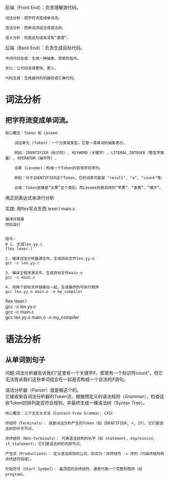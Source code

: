 前端（Front End）：负责理解源代码。

    词法分析：把字符流变成单词流。

    语法分析：把单词流组合成语法树。

    语义分析：检查这句话有没有“道理”。

后端（Back End）：负责生成目标代码。

    中间代码生成：生成一种抽象、简单的指令。

    优化：让代码变得更快、更小。

    代码生成：生成最终的机器码或汇编代码。


# 词法分析
## 把字符流变成单词流。

    核心概念：Token 和 Lexeme
    
        词法单元 (Token)：一个分类或类型。它是一类单词的抽象表示。

        例如：IDENTIFIER（标识符）, KEYWORD（关键字）, LITERAL_INTEGER（整型字面量）, OPERATOR（操作符）.

        词素 (Lexeme)：构成一个Token的具体字符序列。

        例如：对于IDENTIFIER这个Token，它的词素可能是 "result", "a", "count"等。

        比喻：Token就像是“水果”这个类别，而Lexeme则是具体的“苹果”、“香蕉”、“橘子”。

用正则表达式来进行分析

实践:
    用flex写点东西
    lexer.l
    main.c

    编译并链接
    然后运行


    指令:
    # 1. 生成lex.yy.c
    flex lexer.l

    2. 编译词法分析器源文件，生成目标文件lex.yy.o
    gcc -c lex.yy.c

    3. 编译主程序源文件，生成目标文件main.o
    gcc -c main.c

    4. 将两个目标文件链接在一起，生成最终的可执行程序
    gcc lex.yy.o main.o -o my_compiler

flex lexer.l  
gcc -c lex.yy.c  
gcc -c main.c  
gcc lex.yy.o main.o -o my_compiler  

# 语法分析
## 从单词到句子

问题:词法分析器告诉我们“这里有一个关键字if，那里有一个标识符count”。但它无法告诉我们这些单词组合在一起是否构成一个合法的if语句。

语法分析器（Parser）就是做这个的。  
它接收来自词法分析器的Token流，根据预定义的语法规则（Grammar），检查这些Token的排列是否符合规则，并最终生成一棵语法树（Syntax Tree）。

    核心概念：上下文无关文法（Context-Free Grammar, CFG）
    
    终结符（Terminals）： 就是词法分析产生的Token（如 IDENTIFIER, +, IF）。它们是语法树的叶子节点。

    非终结符（Non-terminals）： 代表语法结构的名字（如 statement, expression, if_statement）。它们是语法树的内部节点。

    产生式（Productions）： 定义语法规则的公式。形式为：非终结符 -> 序列（可由终结符和非终结符组成）。

    开始符号（Start Symbol）： 最顶层的非终结符，通常代表一个完整的程序（如 program）。
